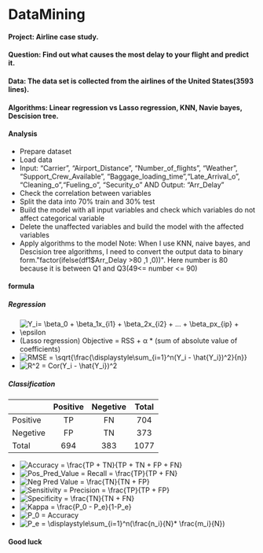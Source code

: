 # DataMining
#### Project: Airline case study. 
#### Question: Find out what causes the most delay to your flight and predict it.
#### Data: The data set is collected from the airlines of the United States(3593 lines).
#### Algorithms: Linear regression vs Lasso regression, KNN, Navie bayes, Descision tree.
#### Analysis
- Prepare dataset
- Load data
- Input: “Carrier”, “Airport_Distance”, “Number_of_flights”, “Weather”, “Support_Crew_Available”, “Baggage_loading_time”,“Late_Arrival_o”, “Cleaning_o”,“Fueling_o”, “Security_o” AND Output: “Arr_Delay”
- Check the correlation between variables
- Split the data into 70% train and 30% test  
- Build the model with all input variables and check which variables do not affect categorical variable
- Delete the unaffected variables and build the model with the affected variables
- Apply algorithms to the model
Note: When I use KNN, naive bayes, and Descision tree algorithms, I need to convert the output data to binary form."factor(ifelse(df1$Arr_Delay >80 ,1 ,0))". Here number is 80 because it is between Q1 and Q3(49<= number <= 90)
#### formula
##### Regression 
- <img src="https://latex.codecogs.com/svg.image?&space;Y_i=&space;\beta_0&space;&plus;&space;\beta_1x_{i1}&space;&plus;&space;\beta_2x_{i2}&space;&plus;&space;...&space;&plus;&space;\beta_px_{ip}&space;&plus;&space;\epsilon" title=" Y_i= \beta_0 + \beta_1x_{i1} + \beta_2x_{i2} + ... + \beta_px_{ip} + \epsilon" />
- (Lasso regression) Objective = RSS + α * (sum of absolute value of coefficients)  
- <img src="https://latex.codecogs.com/svg.image?RMSE&space;=&space;\sqrt{\frac{\displaystyle\sum_{i=1}^n(Y_i&space;-&space;\hat{Y_i})^2}{n}}" title="RMSE = \sqrt{\frac{\displaystyle\sum_{i=1}^n(Y_i - \hat{Y_i})^2}{n}}" />
- <img src="https://latex.codecogs.com/svg.image?R^2&space;=&space;Cor(Y_i&space;-&space;\hat{Y_i})^2" title="R^2 = Cor(Y_i - \hat{Y_i})^2" />
##### Classification
|  | Positive | Negetive | Total |  
|:---|:--------:|:------:|:--------:| 
| Positive | TP | FN | 704 |
| Negetive | FP | TN | 373 | 
| Total | 694 | 383 | 1077 |
- <img src="https://latex.codecogs.com/svg.image?Accuracy&space;=&space;\frac{TP&space;&plus;&space;TN}{TP&space;&plus;&space;TN&space;&plus;&space;FP&space;&plus;&space;FN}&space;" title="Accuracy = \frac{TP + TN}{TP + TN + FP + FN} " />
- <img src="https://latex.codecogs.com/svg.image?Pos_Pred_Value&space;&space;=&space;Recall&space;=&space;\frac{TP}{TP&space;&plus;&space;FN}&space;" title="Pos_Pred_Value = Recall = \frac{TP}{TP + FN} " />
- <img src="https://latex.codecogs.com/svg.image?Neg&space;Pred&space;Value&space;=&space;\frac{TN}{TN&space;&plus;&space;FP}" title="Neg Pred Value = \frac{TN}{TN + FP}" />
- <img src="https://latex.codecogs.com/svg.image?Sensitivity&space;=&space;Precision&space;=&space;\frac{TP}{TP&space;&plus;&space;FP}" title="Sensitivity = Precision = \frac{TP}{TP + FP}" />
- <img src="https://latex.codecogs.com/svg.image?Specificity&space;=&space;\frac{TN}{TN&space;&plus;&space;FN}&space;" title="Specificity = \frac{TN}{TN + FN} " />
- <img src="https://latex.codecogs.com/svg.image?Kappa&space;=&space;\frac{P_0&space;-&space;P_e}{1-P_e}" title="Kappa = \frac{P_0 - P_e}{1-P_e}" />
- <img src="https://latex.codecogs.com/svg.image?P_0&space;=&space;Accuracy&space;" title="P_0 = Accuracy " />
- <img src="https://latex.codecogs.com/svg.image?P_e&space;=&space;\displaystyle\sum_{i=1}^n(\frac{n_i}{N}*&space;\frac{m_i}{N})" title="P_e = \displaystyle\sum_{i=1}^n(\frac{n_i}{N}* \frac{m_i}{N})" />
#### Good luck

